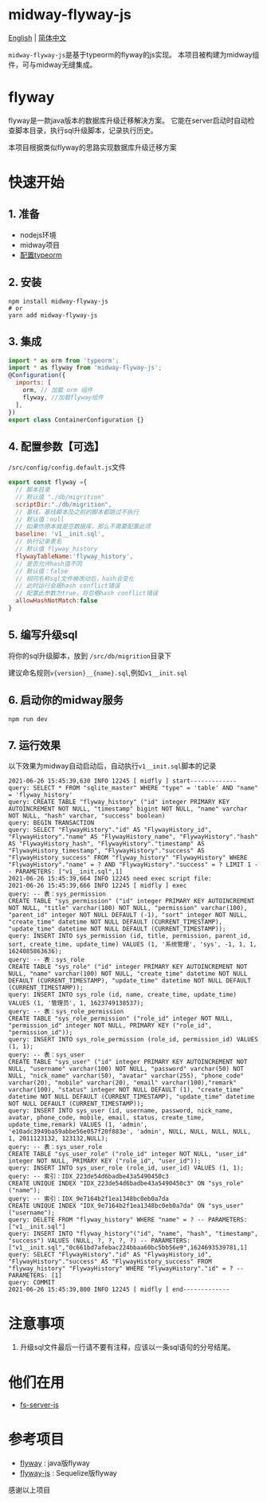# midway-flyway-js

[English](./README.md) | [简体中文](./README_zhCN.md)


`midway-flyway-js`是基于typeorm的flyway的js实现。
本项目被构建为midway组件，可与midway无缝集成。

# flyway
flyway是一款java版本的数据库升级迁移解决方案。
它能在server启动时自动检查脚本目录，执行sql升级脚本，记录执行历史。

本项目根据类似flyway的思路实现数据库升级迁移方案

# 快速开始

## 1. 准备
* nodejs环境
* midway项目
* [配置typeorm](https://www.yuque.com/midwayjs/midway_v2/orm)

## 2. 安装
```
npm install midway-flyway-js
# or
yarn add midway-flyway-js
```
## 3. 集成
```js
import * as orm from 'typeorm';
import * as flyway from 'midway-flyway-js';
@Configuration({
  imports: [
    orm, // 加载 orm 组件
    flyway, //加载flyway组件
  ],
})
export class ContainerConfiguration {}
```


## 4. 配置参数【可选】
`/src/config/config.default.js`文件
```js
export const flyway ={
  // 脚本目录
  // 默认值 "./db/migrition"
  scriptDir:"./db/migrition",
  // 基线，基线脚本及之前的脚本都跳过不执行
  // 默认值：null
  // 如果你原本就是空数据库，那么不需要配置此项
  baseline: 'v1__init.sql',
  // 执行记录表名
  // 默认值 flyway_history
  flywayTableName:'flyway_history',
  // 是否允许hash值不同
  // 默认值：false
  // 相同名称sql文件被改动后，hash会变化
  // 此时运行会报hash conflict错误
  // 配置此参数为true，将忽略hash conflict错误
  allowHashNotMatch:false
}

```
## 5. 编写升级sql

将你的sql升级脚本，放到 `/src/db/migrition`目录下

建议命名规则`v{version}__{name}.sql`,例如`v1__init.sql`


## 6. 启动你的midway服务
```
npm run dev
```

## 7. 运行效果
以下效果为midway自动启动后，自动执行`v1__init.sql`脚本的记录
```
2021-06-26 15:45:39,630 INFO 12245 [ midfly ] start-------------
query: SELECT * FROM "sqlite_master" WHERE "type" = 'table' AND "name" = 'flyway_history'
query: CREATE TABLE "flyway_history" ("id" integer PRIMARY KEY AUTOINCREMENT NOT NULL, "timestamp" bigint NOT NULL, "name" varchar NOT NULL, "hash" varchar, "success" boolean)
query: BEGIN TRANSACTION
query: SELECT "FlywayHistory"."id" AS "FlywayHistory_id", "FlywayHistory"."name" AS "FlywayHistory_name", "FlywayHistory"."hash" AS "FlywayHistory_hash", "FlywayHistory"."timestamp" AS "FlywayHistory_timestamp", "FlywayHistory"."success" AS "FlywayHistory_success" FROM "flyway_history" "FlywayHistory" WHERE "FlywayHistory"."name" = ? AND "FlywayHistory"."success" = ? LIMIT 1 -- PARAMETERS: ["v1__init.sql",1]
2021-06-26 15:45:39,664 INFO 12245 need exec script file:
2021-06-26 15:45:39,666 INFO 12245 [ midfly ] exec
query: -- 表：sys_permission
CREATE TABLE "sys_permission" ("id" integer PRIMARY KEY AUTOINCREMENT NOT NULL, "title" varchar(100) NOT NULL, "permission" varchar(100), "parent_id" integer NOT NULL DEFAULT (-1), "sort" integer NOT NULL, "create_time" datetime NOT NULL DEFAULT (CURRENT_TIMESTAMP), "update_time" datetime NOT NULL DEFAULT (CURRENT_TIMESTAMP));
query: INSERT INTO sys_permission (id, title, permission, parent_id, sort, create_time, update_time) VALUES (1, '系统管理', 'sys', -1, 1, 1, 1624085863636);
query: -- 表：sys_role
CREATE TABLE "sys_role" ("id" integer PRIMARY KEY AUTOINCREMENT NOT NULL, "name" varchar(100) NOT NULL, "create_time" datetime NOT NULL DEFAULT (CURRENT_TIMESTAMP), "update_time" datetime NOT NULL DEFAULT (CURRENT_TIMESTAMP));
query: INSERT INTO sys_role (id, name, create_time, update_time) VALUES (1, '管理员', 1, 1623749138537);
query: -- 表：sys_role_permission
CREATE TABLE "sys_role_permission" ("role_id" integer NOT NULL, "permission_id" integer NOT NULL, PRIMARY KEY ("role_id", "permission_id"));
query: INSERT INTO sys_role_permission (role_id, permission_id) VALUES (1, 1);
query: -- 表：sys_user
CREATE TABLE "sys_user" ("id" integer PRIMARY KEY AUTOINCREMENT NOT NULL, "username" varchar(100) NOT NULL, "password" varchar(50) NOT NULL, "nick_name" varchar(50), "avatar" varchar(255), "phone_code" varchar(20), "mobile" varchar(20), "email" varchar(100),"remark" varchar(100), "status" integer NOT NULL DEFAULT (1), "create_time" datetime NOT NULL DEFAULT (CURRENT_TIMESTAMP), "update_time" datetime NOT NULL DEFAULT (CURRENT_TIMESTAMP));
query: INSERT INTO sys_user (id, username, password, nick_name, avatar, phone_code, mobile, email, status, create_time, update_time,remark) VALUES (1, 'admin', 'e10adc3949ba59abbe56e057f20f883e', 'admin', NULL, NULL, NULL, NULL, 1, 2011123132, 123132,NULL);
query: -- 表：sys_user_role
CREATE TABLE "sys_user_role" ("role_id" integer NOT NULL, "user_id" integer NOT NULL, PRIMARY KEY ("role_id", "user_id"));
query: INSERT INTO sys_user_role (role_id, user_id) VALUES (1, 1);
query: -- 索引：IDX_223de54d6badbe43a5490450c3
CREATE UNIQUE INDEX "IDX_223de54d6badbe43a5490450c3" ON "sys_role" ("name");
query: -- 索引：IDX_9e7164b2f1ea1348bc0eb0a7da
CREATE UNIQUE INDEX "IDX_9e7164b2f1ea1348bc0eb0a7da" ON "sys_user" ("username");
query: DELETE FROM "flyway_history" WHERE "name" = ? -- PARAMETERS: ["v1__init.sql"]
query: INSERT INTO "flyway_history"("id", "name", "hash", "timestamp", "success") VALUES (NULL, ?, ?, ?, ?) -- PARAMETERS: ["v1__init.sql","0c661bd7afebac224bbaa60bc5bb56e9",1624693539781,1]
query: SELECT "FlywayHistory"."id" AS "FlywayHistory_id", "FlywayHistory"."success" AS "FlywayHistory_success" FROM "flyway_history" "FlywayHistory" WHERE "FlywayHistory"."id" = ? -- PARAMETERS: [1]
query: COMMIT
2021-06-26 15:45:39,800 INFO 12245 [ midfly ] end-------------
```

# 注意事项
1. 升级sql文件最后一行请不要有注释，应该以一条sql语句的分号结尾。

# 他们在用
* [fs-server-js](https://github.com/fast-crud/fs-server-js)

# 参考项目
* [flyway](https://github.com/flyway/flyway) : java版flyway
* [flyway-js](https://github.com/wanglihui/flyway-js) : Sequelize版flyway

感谢以上项目


